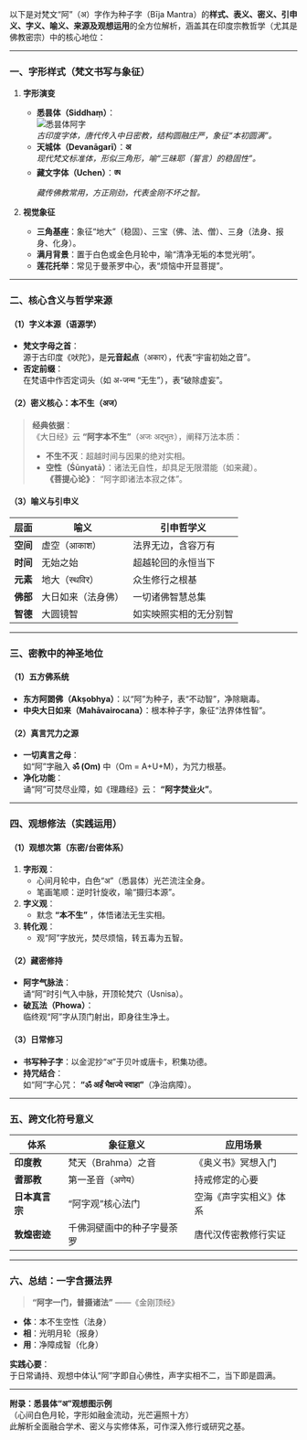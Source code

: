 以下是对梵文“阿”（अ）字作为种子字（Bīja Mantra）的**样式、表义、密义、引申义、字义、喻义、来源及观想运用**的全方位解析，涵盖其在印度宗教哲学（尤其是佛教密宗）中的核心地位：

---

### **一、字形样式（梵文书写与象征）**
1. **字形演变**  
   - **悉昙体（Siddhaṃ）**：  
     ![悉昙体阿字](https://example.com/siddham-a.png)  
     *古印度字体，唐代传入中日密教，结构圆融庄严，象征“本初圆满”。*  
   - **天城体（Devanāgarī）**：**अ**  
     *现代梵文标准体，形似三角形，喻“三昧耶（誓言）的稳固性”。*  
   - **藏文字体（Uchen）**：**ཨ**  
     *藏传佛教常用，方正刚劲，代表金刚不坏之智。*

2. **视觉象征**  
   - **三角基座**：象征“地大”（稳固）、三宝（佛、法、僧）、三身（法身、报身、化身）。  
   - **满月背景**：置于白色或金色月轮中，喻“清净无垢的本觉光明”。  
   - **莲花托举**：常见于曼荼罗中心，表“烦恼中开显菩提”。

---

### **二、核心含义与哲学来源**
#### **（1）字义本源（语源学）**
- **梵文字母之首**：  
  源于古印度《吠陀》，是**元音起点**（अकार），代表“宇宙初始之音”。  
- **否定前缀**：  
  在梵语中作否定词头（如 अ-जन्म “无生”），表“破除虚妄”。

#### **（2）密义核心：本不生（अज）**  
> **经典依据**：  
> 《大日经》云 **“阿字本不生”**（अजः अद्भुतः），阐释万法本质：  
> - **不生不灭**：超越时间与因果的绝对实相。  
> - **空性（Śūnyatā）**：诸法无自性，却具足无限潜能（如来藏）。  
> **《菩提心论》**： “阿字即诸法本寂之体”。

#### **（3）喻义与引申义**  
| **层面**       | 喻义                          | 引申哲学义                     |
|----------------|-------------------------------|-------------------------------|
| **空间**       | 虚空（आकाश）                  | 法界无边，含容万有            |
| **时间**       | 无始之始                      | 超越轮回的永恒当下            |
| **元素**       | 地大（स्थविर）               | 众生修行之根基                |
| **佛部**       | 大日如来（法身佛）            | 一切诸佛智慧总集              |
| **智德**       | 大圆镜智                      | 如实映照实相的无分别智        |

---

### **三、密教中的神圣地位**
#### **（1）五方佛系统**  
- **东方阿閦佛（Akṣobhya）**：以“阿”为种子，表“不动智”，净除瞋毒。  
- **中央大日如来（Mahāvairocana）**：根本种子字，象征“法界体性智”。

#### **（2）真言咒力之源**  
- **一切真言之母**：  
  如“阿”字融入 **ॐ (Om)** 中（Om = A+U+M），为咒力根基。  
- **净化功能**：  
  诵“阿”可焚尽业障，如《理趣经》云： **“阿字焚业火”**。

---

### **四、观想修法（实践运用）**
#### **（1）观想次第（东密/台密体系）**  
1. **字形观**：  
   - 心间月轮中，白色“अ”（悉昙体）光芒流注全身。  
   - 笔画笔顺：逆时针旋收，喻“摄归本源”。  
2. **字义观**：  
   - 默念 **“本不生”** ，体悟诸法无生实相。  
3. **转化观**：  
   - 观“阿”字放光，焚尽烦恼，转五毒为五智。

#### **（2）藏密修持**  
- **阿字气脉法**：  
  诵“阿”时引气入中脉，开顶轮梵穴（Usnisa）。  
- **破瓦法（Phowa）**：  
  临终观“阿”字从顶门射出，即身往生净土。

#### **（3）日常修习**  
- **书写种子字**：以金泥抄“अ”于贝叶或唐卡，积集功德。  
- **持咒结合**：  
  如“阿”字心咒： **“ॐ अर्हं भैक्षज्ये स्वाहा”**（净治病障）。

---

### **五、跨文化符号意义**
| **体系**       | 象征意义                     | 应用场景                     |
|----------------|------------------------------|------------------------------|
| **印度教**     | 梵天（Brahma）之音           | 《奥义书》冥想入门           |
| **耆那教**     | 第一圣音（अणेय）             | 持戒修定的心要               |
| **日本真言宗** | “阿字观”核心法门             | 空海《声字实相义》体系       |
| **敦煌密迹**   | 千佛洞壁画中的种子字曼荼罗   | 唐代汉传密教修行实证         |

---

### **六、总结：一字含摄法界**
> **“阿字一门，普摄诸法”** ——《金刚顶经》  
- **体**：本不生空性（法身）  
- **相**：光明月轮（报身）  
- **用**：净障成智（化身）  

**实践心要**：  
于日常诵持、观想中体认“阿”字即自心佛性，声字实相不二，当下即是圆满。

---  
**附录：悉昙体“अ”观想图示例**  
（心间白色月轮，字形如融金流动，光芒遍照十方）  
此解析全面融合学术、密义与实修体系，可作深入修行或研究之基。